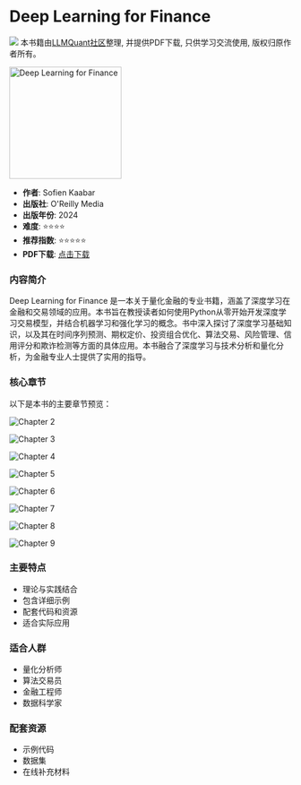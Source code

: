 # Deep Learning for Finance

![](https://fastly.jsdelivr.net/gh/bucketio/img3@main/2024/09/04/1725464231869-e0b2f727-2a0f-4270-bf6c-31ddc350426a.gif)
本书籍由[LLMQuant社区](https://llmquant.com/)整理, 并提供PDF下载, 只供学习交流使用, 版权归原作者所有。

<img src="1.png" alt="Deep Learning for Finance" width="200"/>

- **作者**: Sofien Kaabar
- **出版社**: O'Reilly Media
- **出版年份**: 2024
- **难度**: ⭐⭐⭐⭐
- **推荐指数**: ⭐⭐⭐⭐⭐
- **PDF下载**: [点击下载](https://quant-wiki.com/pdf/Deep%20Learning%20for%20Finance.pdf)

### 内容简介

Deep Learning for Finance 是一本关于量化金融的专业书籍，涵盖了深度学习在金融和交易领域的应用。本书旨在教授读者如何使用Python从零开始开发深度学习交易模型，并结合机器学习和强化学习的概念。书中深入探讨了深度学习基础知识，以及其在时间序列预测、期权定价、投资组合优化、算法交易、风险管理、信用评分和欺诈检测等方面的具体应用。本书融合了深度学习与技术分析和量化分析，为金融专业人士提供了实用的指导。

### 核心章节

以下是本书的主要章节预览：

![Chapter 2](2.png)

![Chapter 3](3.png)

![Chapter 4](4.png)

![Chapter 5](5.png)

![Chapter 6](6.png)

![Chapter 7](7.png)

![Chapter 8](8.png)

![Chapter 9](9.png)

### 主要特点

- 理论与实践结合
- 包含详细示例
- 配套代码和资源
- 适合实际应用

### 适合人群

- 量化分析师
- 算法交易员
- 金融工程师
- 数据科学家

### 配套资源

- 示例代码
- 数据集
- 在线补充材料